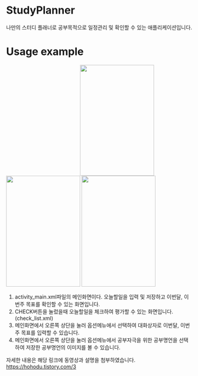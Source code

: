 # StudyPlanner
나만의 스터디 플래너로 공부목적으로 일정관리 및 확인할 수 있는 애플리케이션입니다.

# Usage example
<img src="https://user-images.githubusercontent.com/47858282/72673762-19d1f000-3ab2-11ea-91d2-cbcb182e97f8.png" width="200" height="00"/><img src="https://user-images.githubusercontent.com/47858282/72673991-df1d8700-3ab4-11ea-89a3-f0e5c17292fe.png" width="200" height="300"/><img src="https://user-images.githubusercontent.com/47858282/72673999-eba1df80-3ab4-11ea-8242-faf325c1fd1b.png" width="200" height="300"/> <img src="https://user-images.githubusercontent.com/47858282/72674003-f492b100-3ab4-11ea-9d66-4747541452af.png" width="200" height="300"/>  
1. activity_main.xml파일의 메인화면이다. 오늘할일을 입력 및 저장하고 이번달, 이번주 목표를 확인할 수 있는 화면입니다.
2. CHECK버튼을 눌렀을때 오늘할일을 체크하여 평가할 수 있는 화면입니다.(check_list.xml)
3. 메인화면에서 오른쪽 상단을 눌러 옵션메뉴에서 선택하여 대화상자로 이번달, 이번주 목표를 입력할 수 있습니다.
4. 메인화면에서 오른쪽 상단을 눌러 옵션메뉴에서 공부자극을 위한 공부명언을 선택하여 저장한 공부명언의 이미지를 볼 수 있습니다.

자세한 내용은 해당 링크에 동영상과 설명을 첨부하였습니다.
https://hohodu.tistory.com/3 


